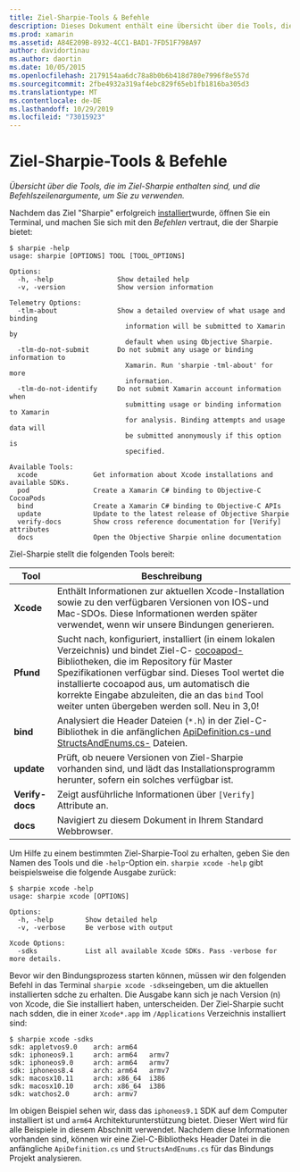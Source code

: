```yaml
---
title: Ziel-Sharpie-Tools & Befehle
description: Dieses Dokument enthält eine Übersicht über die Tools, die im Ziel-Sharpie enthalten sind, und die Befehlszeilenargumente, die mit Ihnen verwendet werden.
ms.prod: xamarin
ms.assetid: A84E209B-8932-4CC1-BAD1-7FD51F798A97
author: davidortinau
ms.author: daortin
ms.date: 10/05/2015
ms.openlocfilehash: 2179154aa6dc78a8b0b6b418d780e7996f8e557d
ms.sourcegitcommit: 2fbe4932a319af4ebc829f65eb1fb1816ba305d3
ms.translationtype: MT
ms.contentlocale: de-DE
ms.lasthandoff: 10/29/2019
ms.locfileid: "73015923"
---
```

# <a name="objective-sharpie-tools--commands"></a>Ziel-Sharpie-Tools & Befehle

_Übersicht über die Tools, die im Ziel-Sharpie enthalten sind, und die Befehlszeilenargumente, um Sie zu verwenden._

Nachdem das Ziel "Sharpie" erfolgreich [installiert](~/cross-platform/macios/binding/objective-sharpie/get-started.md)wurde, öffnen Sie ein Terminal, und machen Sie sich mit den *Befehlen* vertraut, die der Sharpie bietet:

```
$ sharpie -help
usage: sharpie [OPTIONS] TOOL [TOOL_OPTIONS]

Options:
  -h, -help                Show detailed help
  -v, -version             Show version information

Telemetry Options:
  -tlm-about               Show a detailed overview of what usage and binding
                             information will be submitted to Xamarin by
                             default when using Objective Sharpie.
  -tlm-do-not-submit       Do not submit any usage or binding information to
                             Xamarin. Run 'sharpie -tml-about' for more
                             information.
  -tlm-do-not-identify     Do not submit Xamarin account information when
                             submitting usage or binding information to Xamarin
                             for analysis. Binding attempts and usage data will
                             be submitted anonymously if this option is
                             specified.

Available Tools:
  xcode              Get information about Xcode installations and available SDKs.
  pod                Create a Xamarin C# binding to Objective-C CocoaPods
  bind               Create a Xamarin C# binding to Objective-C APIs
  update             Update to the latest release of Objective Sharpie
  verify-docs        Show cross reference documentation for [Verify] attributes
  docs               Open the Objective Sharpie online documentation
```

Ziel-Sharpie stellt die folgenden Tools bereit:

|Tool|Beschreibung|
|--- |--- |
|**Xcode**|Enthält Informationen zur aktuellen Xcode-Installation sowie zu den verfügbaren Versionen von IOS-und Mac-SDOs. Diese Informationen werden später verwendet, wenn wir unsere Bindungen generieren.|
|**Pfund**|Sucht nach, konfiguriert, installiert (in einem lokalen Verzeichnis) und bindet Ziel-C- [cocoapod-](https://cocoapods.org/) Bibliotheken, die im Repository für Master Spezifikationen verfügbar sind. Dieses Tool wertet die installierte cocoapod aus, um automatisch die korrekte Eingabe abzuleiten, die an das `bind` Tool weiter unten übergeben werden soll. Neu in 3,0!|
|**bind**|Analysiert die Header Dateien (`*.h`) in der Ziel-C-Bibliothek in die anfänglichen [ApiDefinition.cs-und StructsAndEnums.cs-](~/cross-platform/macios/binding/objective-sharpie/platform/apidefinitions-structsandenums.md) Dateien.|
|**update**|Prüft, ob neuere Versionen von Ziel-Sharpie vorhanden sind, und lädt das Installationsprogramm herunter, sofern ein solches verfügbar ist.|
|**Verify-docs**|Zeigt ausführliche Informationen über `[Verify]` Attribute an.|
|**docs**|Navigiert zu diesem Dokument in Ihrem Standard Webbrowser.|

Um Hilfe zu einem bestimmten Ziel-Sharpie-Tool zu erhalten, geben Sie den Namen des Tools und die `-help`-Option ein. `sharpie xcode -help` gibt beispielsweise die folgende Ausgabe zurück:

```
$ sharpie xcode -help
usage: sharpie xcode [OPTIONS]

Options:
  -h, -help        Show detailed help
  -v, -verbose     Be verbose with output

Xcode Options:
  -sdks            List all available Xcode SDKs. Pass -verbose for more details.
```

Bevor wir den Bindungsprozess starten können, müssen wir den folgenden Befehl in das Terminal `sharpie xcode -sdks`eingeben, um die aktuellen installierten sdche zu erhalten. Die Ausgabe kann sich je nach Version (n) von Xcode, die Sie installiert haben, unterscheiden. Der Ziel-Sharpie sucht nach sdden, die in einer `Xcode*.app` im `/Applications` Verzeichnis installiert sind:

```
$ sharpie xcode -sdks
sdk: appletvos9.0    arch: arm64
sdk: iphoneos9.1     arch: arm64   armv7
sdk: iphoneos9.0     arch: arm64   armv7
sdk: iphoneos8.4     arch: arm64   armv7
sdk: macosx10.11     arch: x86_64  i386
sdk: macosx10.10     arch: x86_64  i386
sdk: watchos2.0      arch: armv7
```

Im obigen Beispiel sehen wir, dass das `iphoneos9.1` SDK auf dem Computer installiert ist und `arm64` Architekturunterstützung bietet. Dieser Wert wird für alle Beispiele in diesem Abschnitt verwendet. Nachdem diese Informationen vorhanden sind, können wir eine Ziel-C-Bibliotheks Header Datei in die anfängliche `ApiDefinition.cs` und `StructsAndEnums.cs` für das Bindungs Projekt analysieren.
